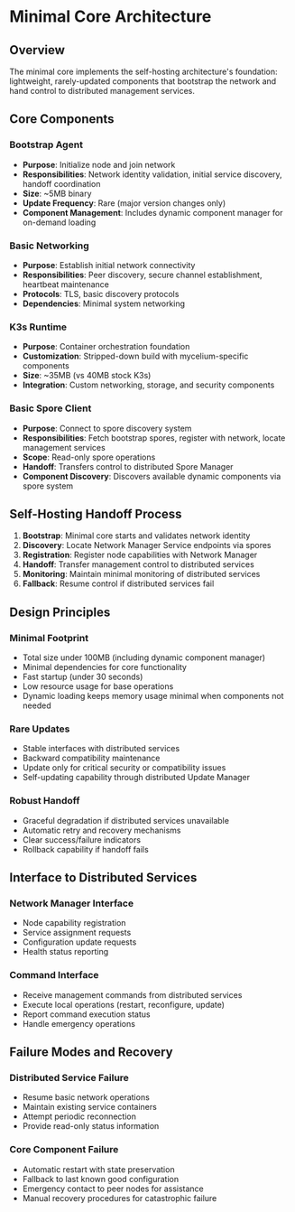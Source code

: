 # Minimal Core Architecture

## Overview

The minimal core implements the self-hosting architecture's foundation: lightweight, rarely-updated components that bootstrap the network and hand control to distributed management services.

## Core Components

### Bootstrap Agent
- **Purpose**: Initialize node and join network
- **Responsibilities**: Network identity validation, initial service discovery, handoff coordination
- **Size**: ~5MB binary
- **Update Frequency**: Rare (major version changes only)
- **Component Management**: Includes dynamic component manager for on-demand loading

### Basic Networking
- **Purpose**: Establish initial network connectivity
- **Responsibilities**: Peer discovery, secure channel establishment, heartbeat maintenance
- **Protocols**: TLS, basic discovery protocols
- **Dependencies**: Minimal system networking

### K3s Runtime
- **Purpose**: Container orchestration foundation
- **Customization**: Stripped-down build with mycelium-specific components
- **Size**: ~35MB (vs 40MB stock K3s)
- **Integration**: Custom networking, storage, and security components

### Basic Spore Client
- **Purpose**: Connect to spore discovery system
- **Responsibilities**: Fetch bootstrap spores, register with network, locate management services
- **Scope**: Read-only spore operations
- **Handoff**: Transfers control to distributed Spore Manager
- **Component Discovery**: Discovers available dynamic components via spore system

## Self-Hosting Handoff Process

1. **Bootstrap**: Minimal core starts and validates network identity
2. **Discovery**: Locate Network Manager Service endpoints via spores
3. **Registration**: Register node capabilities with Network Manager
4. **Handoff**: Transfer management control to distributed services
5. **Monitoring**: Maintain minimal monitoring of distributed services
6. **Fallback**: Resume control if distributed services fail

## Design Principles

### Minimal Footprint
- Total size under 100MB (including dynamic component manager)
- Minimal dependencies for core functionality
- Fast startup (under 30 seconds)
- Low resource usage for base operations
- Dynamic loading keeps memory usage minimal when components not needed

### Rare Updates
- Stable interfaces with distributed services
- Backward compatibility maintenance
- Update only for critical security or compatibility issues
- Self-updating capability through distributed Update Manager

### Robust Handoff
- Graceful degradation if distributed services unavailable
- Automatic retry and recovery mechanisms
- Clear success/failure indicators
- Rollback capability if handoff fails

## Interface to Distributed Services

### Network Manager Interface
- Node capability registration
- Service assignment requests
- Configuration update requests
- Health status reporting

### Command Interface
- Receive management commands from distributed services
- Execute local operations (restart, reconfigure, update)
- Report command execution status
- Handle emergency operations

## Failure Modes and Recovery

### Distributed Service Failure
- Resume basic network operations
- Maintain existing service containers
- Attempt periodic reconnection
- Provide read-only status information

### Core Component Failure
- Automatic restart with state preservation
- Fallback to last known good configuration
- Emergency contact to peer nodes for assistance
- Manual recovery procedures for catastrophic failure
